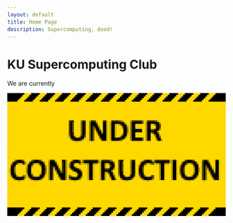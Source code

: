 ```yaml
---
layout: default
title: Home Page
description: Supercomputing, dood!
---
```

<h1><b>KU Supercomputing Club</b></h1>
We are currently

![IMAGE](/assets/UNDER_CONSTRUCTION.png)
